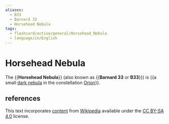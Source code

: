 ```yaml
---
aliases:
  - B33
  - Barnard 33
  - Horsehead Nebula
tags:
  - flashcard/active/general/Horsehead_Nebula
  - language/in/English
---
```


# Horsehead Nebula

The {{__Horsehead Nebula__}} (also known as {{__Barnard 33__ or __B33__}}) is {{a small [dark nebula](dark%20nebula.md) in the constellation [Orion](Orion%20(constellation).md)}}. <!--SR:!2024-09-25,33,250!2024-09-01,20,250!2024-08-28,16,230-->

## references

This text incorporates [content](https://en.wikipedia.org/wiki/Horsehead_Nebula) from [Wikipedia](Wikipedia.md) available under the [CC BY-SA 4.0](https://creativecommons.org/licenses/by-sa/4.0/) license.

